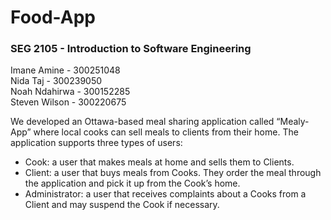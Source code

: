 # Food-App

### SEG 2105 - Introduction to Software Engineering

<p> 
Imane Amine - 300251048 <br>
Nida Taj - 300239050 <br>
Noah Ndahirwa - 300152285 <br>
Steven Wilson - 300220675 <br>
</p>

<p>
We developed an Ottawa-based meal sharing application called “Mealy-App” where local cooks
can sell meals to clients from their home. The application supports three types of users:
</p>


* Cook: a user that makes meals at home and sells them to Clients. 
* Client: a user that buys meals from Cooks. They order the meal through the application
and pick it up from the Cook’s home.
* Administrator: a user that receives complaints about a Cooks from a Client and may
suspend the Cook if necessary.
